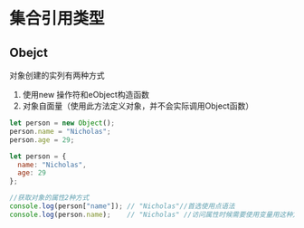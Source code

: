 # 集合引用类型

## Obejct

对象创建的实列有两种方式
1. 使用new 操作符和eObject构造函数
2. 对象自面量（使用此方法定义对象，并不会实际调用Object函数）
```js
let person = new Object();
person.name = "Nicholas";
person.age = 29;

let person = {
  name: "Nicholas",
  age: 29
};

//获取对象的属性2种方式
console.log(person["name"]); // "Nicholas"//首选使用点语法
console.log(person.name);    // "Nicholas" //访问属性时候需要使用变量用这种方式
```

